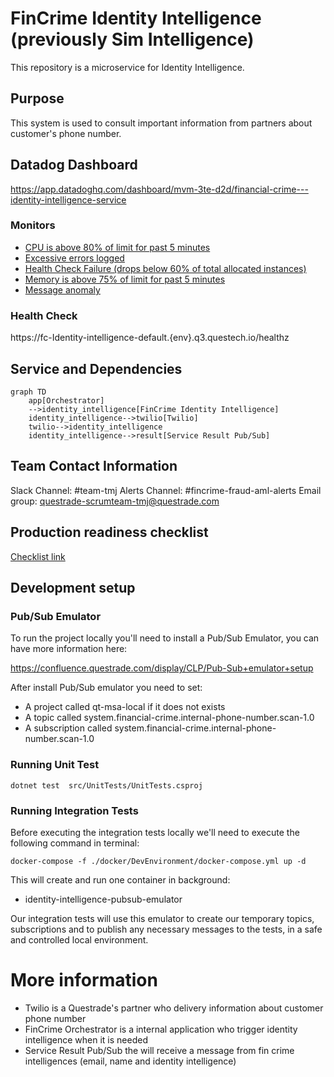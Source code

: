 # FinCrime Identity Intelligence (previously Sim Intelligence)
This repository is a microservice for Identity Intelligence.

## Purpose
This system is used to consult important information from partners about customer's phone number.

## Datadog Dashboard
https://app.datadoghq.com/dashboard/mvm-3te-d2d/financial-crime---identity-intelligence-service

### Monitors
-   [CPU is above 80% of limit for past 5 minutes](https://app.datadoghq.com/monitors/135301959)
-   [Excessive errors logged](https://app.datadoghq.com/monitors/135302012)
-   [Health Check Failure (drops below 60% of total allocated instances)](https://app.datadoghq.com/monitors/135302083)
-   [Memory is above 75% of limit for past 5 minutes](https://app.datadoghq.com/monitors/135302095)
-   [Message anomaly](https://app.datadoghq.com/monitors/135303379)

### Health Check
https://fc-Identity-intelligence-default.{env}.q3.questech.io/healthz

## Service and Dependencies
```mermaid
graph TD
    app[Orchestrator]
    -->identity_intelligence[FinCrime Identity Intelligence]
    identity_intelligence-->twilio[Twilio]
    twilio-->identity_intelligence
    identity_intelligence-->result[Service Result Pub/Sub]
```

## Team Contact Information
Slack Channel: #team-tmj
Alerts Channel: #fincrime-fraud-aml-alerts
Email group: questrade-scrumteam-tmj@questrade.com

## Production readiness checklist
[Checklist link](productionreadiness.md)

## Development setup

### Pub/Sub Emulator
To run the project locally you'll need to install a Pub/Sub Emulator, you can have more information here:

https://confluence.questrade.com/display/CLP/Pub-Sub+emulator+setup

After install Pub/Sub emulator you need to set:
-   A project called qt-msa-local if it does not exists
-   A topic called system.financial-crime.internal-phone-number.scan-1.0
-   A subscription called system.financial-crime.internal-phone-number.scan-1.0

### Running Unit Test
```
dotnet test  src/UnitTests/UnitTests.csproj
```

### Running Integration Tests
Before executing the integration tests locally we'll need to execute the following command in terminal:
```
docker-compose -f ./docker/DevEnvironment/docker-compose.yml up -d
```

This will create and run one container in background:
- identity-intelligence-pubsub-emulator

Our integration tests will use this emulator to create our temporary topics, subscriptions and to publish any necessary messages to the tests, in a safe and controlled local environment.

# More information
-   Twilio is a Questrade's partner who delivery information about customer phone number
-   FinCrime Orchestrator is a internal application who trigger identity intelligence when it is needed
-   Service Result Pub/Sub the will receive a message from fin crime intelligences (email, name and identity intelligence)
